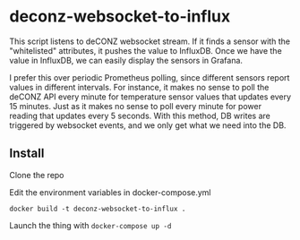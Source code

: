 # deconz-websocket-to-influx
This script listens to deCONZ websocket stream. If it finds a sensor with the "whitelisted" attributes, it pushes the value to InfluxDB. Once we have the value in InfluxDB, we can easily display the sensors in Grafana.

I prefer this over periodic Prometheus polling, since different sensors report values in different intervals. For instance, it makes no sense to poll the deCONZ API every minute for temperature sensor values that updates every 15 minutes. Just as it makes no sense to poll every minute for power reading that updates every 5 seconds. With this method, DB writes are triggered by websocket events, and we only get what we need into the DB.


## Install

Clone the repo

Edit the environment variables in docker-compose.yml

`docker build -t deconz-websocket-to-influx .` 

Launch the thing with `docker-compose up -d` 
